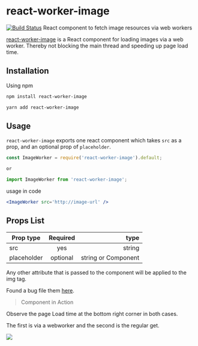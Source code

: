 # react-worker-image
[![Build Status](https://travis-ci.org/nitish24p/react-worker-image.svg?branch=master)](https://travis-ci.org/nitish24p/react-worker-image)
React component to fetch image resources via web workers

[react-worker-image](https://www.npmjs.com/package/react-worker-image) is a React component for loading images via a web worker. Thereby not blocking the main thread and speeding up page load time.

## Installation
Using npm

```bash
npm install react-worker-image

yarn add react-worker-image
```

## Usage

`react-worker-image` exports one react component which takes `src` as a prop, and an optional prop of `placeholder`.

```js
const ImageWorker = require('react-worker-image').default;

or

import ImageWorker from 'react-worker-image';

```
usage in code
```jsx
<ImageWorker src='http://image-url' />
```

## Props List


| Prop type        | Required           | type  |
| ------------- |:-------------:| --------------:|
| src      | yes |  string |
| placeholder      | optional      |   string or Component|

Any other attribute that is passed to the component will be applied to the img tag.

Found a bug file them [here](https://github.com/nitish24p/react-worker-image/issues).

>Component in Action

Observe the page Load time at the bottom right corner in both cases.

The first is via a webworker and the second is the regular get.

<img src="./screen/screen.gif">

